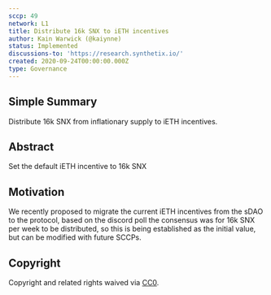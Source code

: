 ```yaml
---
sccp: 49
network: L1
title: Distribute 16k SNX to iETH incentives
author: Kain Warwick (@kaiynne)
status: Implemented
discussions-to: 'https://research.synthetix.io/'
created: 2020-09-24T00:00:00.000Z
type: Governance
---
```


## Simple Summary

Distribute 16k SNX from inflationary supply to iETH incentives.

## Abstract

<!--A short (~200 word) description of the variable change proposed.-->

Set the default iETH incentive to 16k SNX

## Motivation

We recently proposed to migrate the current iETH incentives from the sDAO to the protocol, based on the discord poll the consensus was for 16k SNX per week to be distributed, so this is being established as the initial value, but can be modified with future SCCPs.

## Copyright

Copyright and related rights waived via [CC0](https://creativecommons.org/publicdomain/zero/1.0/).
